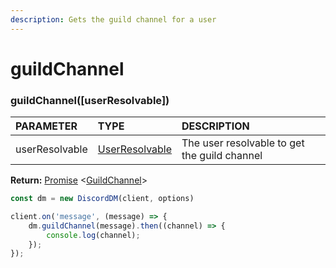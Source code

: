 ```yaml
---
description: Gets the guild channel for a user
---
```


# guildChannel

### guildChannel\(\[userResolvable\]\)

| PARAMETER | TYPE | DESCRIPTION |
| :--- | :--- | :--- |
| userResolvable | [UserResolvable](../others/userresolvable.md) | The user resolvable to get the guild channel |

**Return:** [Promise](https://developer.mozilla.org/en-US/docs/Web/JavaScript/Reference/Global_Objects/Promise) &lt;[GuildChannel](https://discord.js.org/#/docs/main/stable/class/DMChannel)&gt;

```javascript
const dm = new DiscordDM(client, options)

client.on('message', (message) => {
    dm.guildChannel(message).then((channel) => {
        console.log(channel);
    });
});
```

